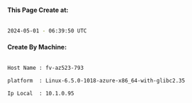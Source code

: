 
   
#### This Page Create at:

```bash

2024-05-01 - 06:39:50 UTC

```

#### Create By Machine:

```bash

Host Name : fv-az523-793

platform  : Linux-6.5.0-1018-azure-x86_64-with-glibc2.35

Ip Local  : 10.1.0.95

```

